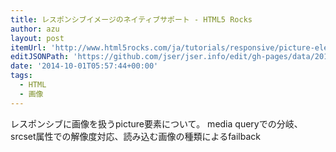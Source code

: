 ```yaml
---
title: レスポンシブイメージのネイティブサポート - HTML5 Rocks
author: azu
layout: post
itemUrl: 'http://www.html5rocks.com/ja/tutorials/responsive/picture-element/'
editJSONPath: 'https://github.com/jser/jser.info/edit/gh-pages/data/2014/10/index.json'
date: '2014-10-01T05:57:44+00:00'
tags:
  - HTML
  - 画像
---
```

レスポンシブに画像を扱うpicture要素について。
media queryでの分岐、srcset属性での解像度対応、読み込む画像の種類によるfailback
